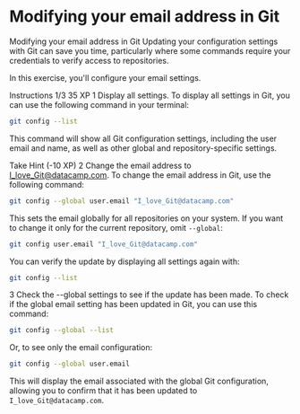 # Modifying your email address in Git

Modifying your email address in Git
Updating your configuration settings with Git can save you time, particularly where some commands require your credentials to verify access to repositories.

In this exercise, you'll configure your email settings.

Instructions 1/3
35 XP
1
Display all settings.
To display all settings in Git, you can use the following command in your terminal:

```bash
git config --list
```

This command will show all Git configuration settings, including the user email and name, as well as other global and repository-specific settings.

Take Hint (-10 XP)
2
Change the email address to I_love_Git@datacamp.com.
To change the email address in Git, use the following command:

```bash
git config --global user.email "I_love_Git@datacamp.com"
```

This sets the email globally for all repositories on your system. If you want to change it only for the current repository, omit `--global`:

```bash
git config user.email "I_love_Git@datacamp.com"
```

You can verify the update by displaying all settings again with:

```bash
git config --list
```

3
Check the --global settings to see if the update has been made.
To check if the global email setting has been updated in Git, you can use this command:

```bash
git config --global --list
```

Or, to see only the email configuration:

```bash
git config --global user.email
```

This will display the email associated with the global Git configuration, allowing you to confirm that it has been updated to `I_love_Git@datacamp.com`.